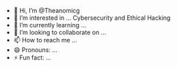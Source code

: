 - 👋 Hi, I’m @Theanomicg
- 👀 I’m interested in ... Cybersecurity and Ethical Hacking 
- 🌱 I’m currently learning ...
- 💞️ I’m looking to collaborate on ...
- 📫 How to reach me ...
- 😄 Pronouns: ...
- ⚡ Fun fact: ...

<!---
Theanomicg/Theanomicg is a ✨ special ✨ repository because its `README.md` (this file) appears on your GitHub profile.
You can click the Preview link to take a look at your changes.
--->
